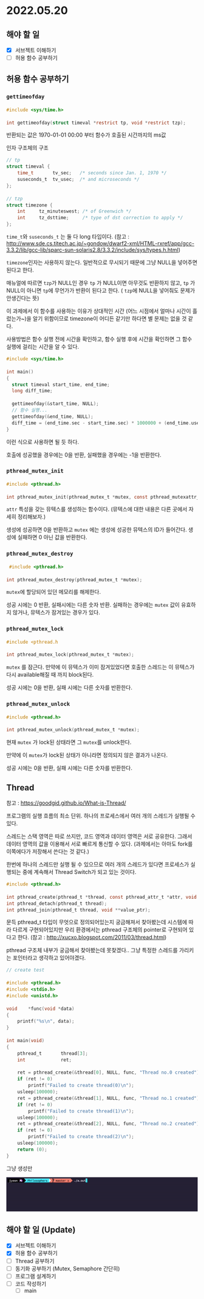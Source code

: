 # 2022.05.20

## 해야 할 일

- [x] 서브젝트 이해하기
- [ ] 허용 함수 공부하기

## 허용 함수 공부하기

### `gettimeofday`

```c
#include <sys/time.h>

int gettimeofday(struct timeval *restrict tp, void *restrict tzp);
```

반환되는 값은 1970-01-01 00:00 부터 함수가 호출된 시간까지의 ms값

인자 구조체의 구조

```c
// tp
struct timeval {
	time_t       tv_sec;   /* seconds since Jan. 1, 1970 */
	suseconds_t  tv_usec;  /* and microseconds */
};

// tzp
struct timezone {
	int     tz_minuteswest; /* of Greenwich */
	int     tz_dsttime;     /* type of dst correction to apply */
};
```

`time_t`와 `suseconds_t` 는 둘 다 long 타입이다. (참고 : <http://www.sde.cs.titech.ac.jp/~gondow/dwarf2-xml/HTML-rxref/app/gcc-3.3.2/lib/gcc-lib/sparc-sun-solaris2.8/3.3.2/include/sys/types.h.html>)

`timezone`인자는 사용하지 않는다. 일반적으로 무시되기 때문에 그냥 NULL을 넣어주면 된다고 한다.

매뉴얼에 따르면 `tzp`가 NULL인 경우 `tp` 가 NULL이면 아무것도 반환하지 않고, `tp` 가 NULL이 아니면 `tp`에 무언가가 반환이 된다고 한다. ( `tzp`에 NULL을 넣어줘도 문제가 안생긴다는 뜻)

이 과제에서 이 함수를 사용하는 이유가 상대적인 시간 (어느 시점에서 얼마나 시간이 흘렀는가~)을 알기 위함이므로 timezone이 어디든 같기만 하다면 별 문제는 없을 것 같다.

사용방법은 함수 실행 전에 시간을 확인하고, 함수 실행 후에 시간을 확인하면 그 함수 실행에 걸리는 시간을 알 수 있다.

```c
#include <sys/time.h>

int main()
{
  struct timeval start_time, end_time;
  long diff_time;
 	
  gettimeofday(&start_time, NULL);
  // 함수 실행...
  gettimeofday(&end_time, NULL);
  diff_time = (end_time.sec - start_time.sec) * 1000000 + (end_time.usec - start_time.usec);
}
```

이런 식으로 사용하면 될 듯 하다.

호출에 성공했을 경우에는 0을 반환, 실패했을 경우에는 -1을 반환한다.

### `pthread_mutex_init`

```c
#include <pthread.h>

int pthread_mutex_init(pthread_mutex_t *mutex, const pthread_mutexattr_t *attr);
```

`attr` 특성을 갖는 뮤텍스를 생성하는 함수이다. (뮤텍스에 대한 내용은 다른 곳에서 자세히 정리해보자.)

생성에 성공하면 0을 반환하고 `mutex` 에는 생성에 성공한 뮤텍스의 ID가 들어간다. 생성에 실패하면 0 아닌 값을 반환한다.

### `pthread_mutex_destroy`

```c
 #include <pthread.h>

int pthread_mutex_destroy(pthread_mutex_t *mutex);
```

 `mutex`에 할당되어 있던 메모리를 해제한다.

성공 시에는 0 반환, 실패시에는 다른 숫자 반환. 실패하는 경우에는 `mutex` 값이 유효하지 않거나, 뮤텍스가 잠겨있는 경우가 있다.

### `pthread_mutex_lock`

```c
#include <pthread.h

int pthread_mutex_lock(pthread_mutex_t *mutex);
```

`mutex` 를 잠근다. 만약에 이 뮤텍스가 이미 잠겨있었다면 호출한 스레드는 이 뮤텍스가 다시 available해질 때 까지 block된다.

성공 시에는 0을 반환, 실패 시에는 다른 숫자를 반환한다.

### `pthread_mutex_unlock`

```c
#include <pthread.h>

int pthread_mutex_unlock(pthread_mutex_t *mutex);
```

현재 `mutex` 가 lock된 상태라면 그 `mutex`를 unlock한다. 

만약에 이 `mutex`가 lock된 상태가 아니라면 정의되지 않은 결과가 나온다.

성공 시에는 0을 반환, 실패 시에는 다른 숫자를 반환한다.

## Thread

참고 : https://goodgid.github.io/What-is-Thread/

프로그램의 실행 흐름의 최소 단위. 하나의 프로세스에서 여러 개의 스레드가 실행될 수 있다.

스레드는 스택 영역은 따로 쓰지만, 코드 영역과 데이터 영역은 서로 공유한다. 그래서 데이터 영역의 값을 이용해서 서로 빠르게 통신할 수 있다. (과제에서는 아마도 fork를 이쪽에다가 저장해서 쓴다는 것 같다.)

한번에 하나의 스레드만 실행 될 수 있으므로 여러 개의 스레드가 있다면 프로세스가 실행되는 중에 계속해서 Thread Switch가 되고 있는 것이다.

```c
#include <pthread.h>

int pthread_create(pthread_t *thread, const pthread_attr_t *attr, void *(*start_routine)(void *), void *arg);
int pthread_detach(pthread_t thread);
int pthread_join(pthread_t thread, void **value_ptr);
```

문득 pthread_t 타입이 무엇으로 정의되어있는지 궁금해져서 찾아봤는데 시스템에 따라 다르게 구현되어있지만 우리 환경에서는 pthread 구조체의 pointer로 구현되어 있다고 한다. (참고 : <http://xucxo.blogspot.com/2011/03/thread.html>)

pthread 구조체 내부가 궁금해서 찾아봤는데 못찾겠다.. 그냥 특정한 스레드를 가리키는 포인터라고 생각하고 있어야겠다.

```c
// create test

#include <pthread.h>
#include <stdio.h>
#include <unistd.h>

void	*func(void *data)
{
	printf("%s\n", data);
}

int	main(void)
{
	pthread_t		thread[3];
	int				ret;

	ret = pthread_create(&thread[0], NULL, func, "Thread no.0 created");
	if (ret != 0)
		printf("Failed to create thread(0)\n");
	usleep(100000);
	ret = pthread_create(&thread[1], NULL, func, "Thread no.1 created");
	if (ret != 0)
		printf("Failed to create thread(1)\n");
	usleep(100000);
	ret = pthread_create(&thread[2], NULL, func, "Thread no.2 created");
	if (ret != 0)
		printf("Failed to create thread(2)\n");
	usleep(100000);
	return (0);
}
```

그냥 생성만

![pthread_create_test](./img/screenrecord_pthread_create_test.gif)

## 해야 할 일 (Update)

- [x] 서브젝트 이해하기
- [x] 허용 함수 공부하기
- [ ] Thread 공부하기
- [ ] 동기화 공부하기 (Mutex, Semaphore 간단히)
- [ ] 프로그램 설계하기
- [ ] 코드 작성하기
  - [ ] main